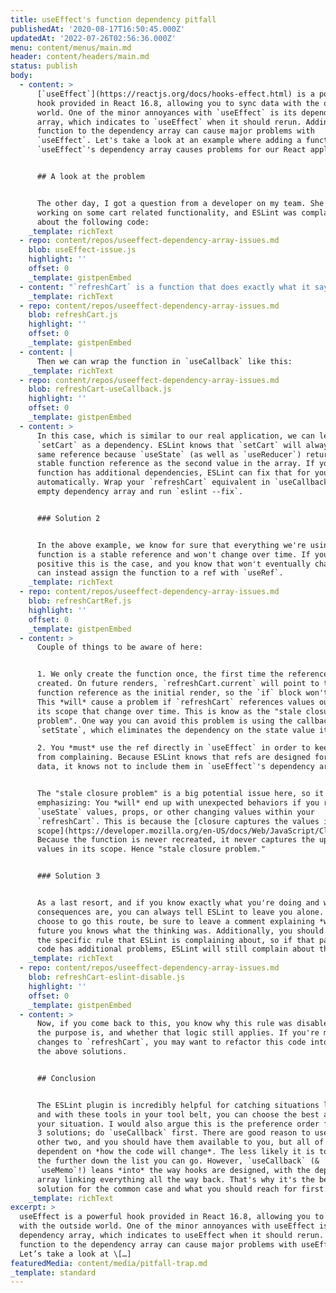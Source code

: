```yaml
---
title: useEffect's function dependency pitfall
publishedAt: '2020-08-17T16:50:45.000Z'
updatedAt: '2022-07-26T02:56:36.000Z'
menu: content/menus/main.md
header: content/headers/main.md
status: publish
body:
  - content: >
      [`useEffect`](https://reactjs.org/docs/hooks-effect.html) is a powerful
      hook provided in React 16.8, allowing you to sync data with the outside
      world. One of the minor annoyances with `useEffect` is its dependency
      array, which indicates to `useEffect` when it should rerun. Adding a
      function to the dependency array can cause major problems with
      `useEffect`. Let's take a look at an example where adding a function
      `useEffect`'s dependency array causes problems for our React application.


      ## A look at the problem


      The other day, I got a question from a developer on my team. She was
      working on some cart related functionality, and ESLint was complaining
      about the following code:
    _template: richText
  - repo: content/repos/useeffect-dependency-array-issues.md
    blob: useEffect-issue.js
    highlight: ''
    offset: 0
    _template: gistpenEmbed
  - content: "`refreshCart` is a function that does exactly what it says: Refresh the cart & save the data to [Context](https://reactjs.org/docs/context.html). The cart is something that's used throughout the application, so we set it up as a Context for easy reuse. In this case, it was [`eslint-plugin-react-hooks`](https://www.npmjs.com/package/eslint-plugin-react-hooks) warning about a missing dependency, the `refreshCart` function.\n\n## A stroll through `useEffect`\n\nFirst, let's talk about what the second parameter, the dependency array, is doing.\_`useEffect`\_says \"if any dependency in this array changes, rerun the effect\". Think about this as a \"synchronization mechanism\", keeping your Component's data & some external side effect in sync with each other.\n\nWe have a great example of this in our app: On one page, we want to load a list of potential plans based on what the user has entered into the form. As the user changes the values in the form, we make a new API request to fetch those plans with `useEffect`, keeping the latest request in sync with form data and cleaning up the previous request as we go.\n\nSo there are consequences to leaving values out of the dependency array. It can cause issues where the effect doesn't run when you expect it to, or is running selectively when some data changes but needs to run when all of the data changes, or functions are running with stale data. The ESLint rules call this out so you can handle it.\n\n## The problem with `refreshCart`\n\nThe reason this is annoying in\_*this*\_case is\_`refreshCart`\_is defined within the scope of the component, so it's\_*created fresh*\_on every render. If you were to just stuff it into the dependency array as it tells you, you'd get an infinite loop. On initial mount, the effect would call the function, which fetch the cart & saves the data, triggering a render. When it does, it would see\_`refreshCart`* as a new reference*. `useEffect`\_goes \"oh hey, my dependency changed, I should rerun the effect\", starting the whole cycle over again.\n\nNote that you only have this problem with functions created with in the component function. If you can hoist the function out of the component scope, ESLint will stop complaining because `useEffect` will see the same function reference on every render.\n\nWe could do that in this case because `refreshCart` saves the data to a `useState` hook. This state is eventually passed into the Cart context mentioned earlier, so we need `refreshCart` to be within the component scope so it has access to `setCartContext`, the setter returned by `useState`.\n\n## What we can do about it\n\nThere are a couple solutions to this:\n\n1. Wrap\_`refreshCart`\_in\_`useCallback`, a specialized version of\_`useMemo`. Similar to `useEffect`, `useMemo` calls the callback provided whenever any of the dependencies changes, but instead of performing a side effect, it memoizes the return value. This is helpful for minimizing the number of times you recalculate a value as well as maintaining references between renders. In the latter case, `useCallback` provides a specialized version of `useMemo` for creating callbacks, where the function reference is reused if the dependencies haven't changed.\n2. Assign `refreshCart` to a ref created with `useRef`. ESLint doesn't complain about ref usage in effects because they're intentionally designed for mutable data. If you do this, you can create a singleton that you assign on first render and never touch again. If you mutate it further, it could cause issues in Concurrent Mode in the future. You can use this if you know for certain there are no dependencies or they will never change.\n3. Tell eslint to shut up with\_`eslint-disable-next-line`. Generally, eslint yells at you about these things for good reasons, so this is really a last resort if neither of the above solutions work for various reason. If you do go this route, you should always leave a comment as to why.\n\n### Solution 1\n\nIf we assume our `refreshCart` function looks something like this:\n"
    _template: richText
  - repo: content/repos/useeffect-dependency-array-issues.md
    blob: refreshCart.js
    highlight: ''
    offset: 0
    _template: gistpenEmbed
  - content: |
      Then we can wrap the function in `useCallback` like this:
    _template: richText
  - repo: content/repos/useeffect-dependency-array-issues.md
    blob: refreshCart-useCallback.js
    highlight: ''
    offset: 0
    _template: gistpenEmbed
  - content: >
      In this case, which is similar to our real application, we can leave out
      `setCart` as a dependency. ESLint knows that `setCart` will always be the
      same reference because `useState` (as well as `useReducer`) returns a
      stable function reference as the second value in the array. If your
      function has additional dependencies, ESLint can fix that for you
      automatically. Wrap your `refreshCart` equivalent in `useCallback` with an
      empty dependency array and run `eslint --fix`.


      ### Solution 2


      In the above example, we know for sure that everything we're using in the
      function is a stable reference and won't change over time. If you're
      positive this is the case, and you know that won't eventually change, you
      can instead assign the function to a ref with `useRef`.
    _template: richText
  - repo: content/repos/useeffect-dependency-array-issues.md
    blob: refreshCartRef.js
    highlight: ''
    offset: 0
    _template: gistpenEmbed
  - content: >
      Couple of things to be aware of here:


      1. We only create the function once, the first time the reference is
      created. On future renders, `refreshCart.current` will point to the same
      function reference as the initial render, so the `if` block won't run.
      This *will* cause a problem if `refreshCart` references values outside of
      its scope that change over time. This is know as the "stale closure
      problem". One way you can avoid this problem is using the callback form of
      `setState`, which eliminates the dependency on the state value itself.

      2. You *must* use the ref directly in `useEffect` in order to keep ESLint
      from complaining. Because ESLint knows that refs are designed for mutable
      data, it knows not to include them in `useEffect`'s dependency array.


      The "stale closure problem" is a big potential issue here, so it's worth
      emphasizing: You *will* end up with unexpected behaviors if you rely on
      `useState` values, props, or other changing values within your
      `refreshCart`. This is because the [closure captures the values in its
      scope](https://developer.mozilla.org/en-US/docs/Web/JavaScript/Closures).
      Because the function is never recreated, it never captures the updated
      values in its scope. Hence "stale closure problem."


      ### Solution 3


      As a last resort, and if you know exactly what you're doing and what the
      consequences are, you can always tell ESLint to leave you alone. If you
      choose to go this route, be sure to leave a comment explaining *why*, so
      future you knows what the thinking was. Additionally, you should disable
      the specific rule that ESLint is complaining about, so if that part of the
      code has additional problems, ESLint will still complain about them.
    _template: richText
  - repo: content/repos/useeffect-dependency-array-issues.md
    blob: refreshCart-eslint-disable.js
    highlight: ''
    offset: 0
    _template: gistpenEmbed
  - content: >
      Now, if you come back to this, you know why this rule was disabled, what
      the purpose is, and whether that logic still applies. If you're making
      changes to `refreshCart`, you may want to refactor this code into one of
      the above solutions.


      ## Conclusion


      The ESLint plugin is incredibly helpful for catching situations like this,
      and with these tools in your tool belt, you can choose the best answer for
      your situation. I would also argue this is the preference order for these
      3 solutions; do `useCallback` first. There are good reason to use the
      other two, and you should have them available to you, but all of these are
      dependent on *how the code will change*. The less likely it is to change,
      the further down the list you can go. However, `useCallback` (&
      `useMemo`!) leans *into* the way hooks are designed, with the dependency
      array linking everything all the way back. That's why it's the best
      solution for the common case and what you should reach for first.
    _template: richText
excerpt: >
  useEffect is a powerful hook provided in React 16.8, allowing you to sync data
  with the outside world. One of the minor annoyances with useEffect is its
  dependency array, which indicates to useEffect when it should rerun. Adding a
  function to the dependency array can cause major problems with useEffect.
  Let’s take a look at \[…]
featuredMedia: content/media/pitfall-trap.md
_template: standard
---
```


